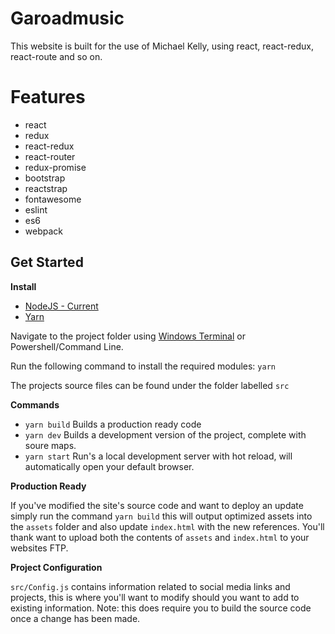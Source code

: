 # Garoadmusic
This website is built for the use of Michael Kelly, using react, react-redux, react-route and so on.

# Features

* react
* redux
* react-redux
* react-router
* redux-promise
* bootstrap
* reactstrap
* fontawesome
* eslint
* es6
* webpack

## Get Started

**Install**

- [NodeJS - Current](https://nodejs.org/en/)
- [Yarn](https://classic.yarnpkg.com/en/docs/install#windows-stable)

Navigate to the project folder using [Windows Terminal](https://www.microsoft.com/en-us/p/windows-terminal-preview/9n0dx20hk701?activetab=pivot:overviewtab) or Powershell/Command Line.

Run the following command to install the required modules: `yarn`

The projects source files can be found under the folder labelled `src`

**Commands**

- `yarn build` Builds a production ready code
- `yarn dev` Builds a development version of the project, complete with soure maps.
- `yarn start` Run's a local development server with hot reload, will automatically open your default browser.

**Production Ready**

If you've modified the site's source code and want to deploy an update simply run the command `yarn build` this will output optimized assets into the `assets` folder and also update `index.html` with the new references. You'll thank want to upload both the contents of `assets` and `index.html` to your websites FTP.

**Project Configuration**

`src/Config.js` contains information related to social media links and projects, this is where you'll want to modify should you want to add to existing information. Note: this does require you to build the source code once a change has been made.